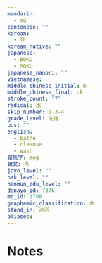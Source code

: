 ```yaml
---
mandarin:
  - mù
cantonese: ""
korean:
  - 목
korean_native: ""
japanese:
  - BOKU
  - MOKU
japanese_nanori: ""
vietnamese:
middle_chinese_initial: m
middle_chinese_final: uk
stroke_count: "7"
radical: 水
skip_number: 1-3-4
grade_level: 先進
pos: ""
english:
  - bathe
  - cleanse
  - wash
羅馬字: mog
韓文: 목
joyo_level: ""
hsk_level: ""
hanmun_edu_level: ""
danayo_id: 7376
mc_id: 1708
graphemic_classification: 木
stand_in: 沐浴
aliases:
---
```


# Notes
